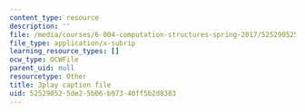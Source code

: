 ```yaml
---
content_type: resource
description: ''
file: /media/courses/6-004-computation-structures-spring-2017/525290525de25b06b97340ff5b2d8383_p2j16ebu14U.vtt
file_type: application/x-subrip
learning_resource_types: []
ocw_type: OCWFile
parent_uid: null
resourcetype: Other
title: 3play caption file
uid: 52529052-5de2-5b06-b973-40ff5b2d8383
---
```

